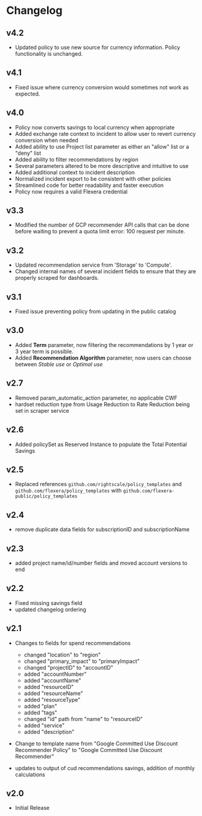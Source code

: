 # Changelog

## v4.2

- Updated policy to use new source for currency information. Policy functionality is unchanged.

## v4.1

- Fixed issue where currency conversion would sometimes not work as expected.

## v4.0

- Policy now converts savings to local currency when appropriate
- Added exchange rate context to incident to allow user to revert currency conversion when needed
- Added ability to use Project list parameter as either an "allow" list or a "deny" list
- Added ability to filter recommendations by region
- Several parameters altered to be more descriptive and intuitive to use
- Added additional context to incident description
- Normalized incident export to be consistent with other policies
- Streamlined code for better readability and faster execution
- Policy now requires a valid Flexera credential

## v3.3

- Modified the number of GCP recommender API calls that can be done before waiting to prevent a quota limit error: 100 request per minute.

## v3.2

- Updated recommendation service from 'Storage' to 'Compute'.
- Changed internal names of several incident fields to ensure that they are properly scraped for dashboards.

## v3.1

- Fixed issue preventing policy from updating in the public catalog

## v3.0

- Added **Term** parameter, now filtering the recommendations by 1 year or 3 year term is possible.
- Added **Recommendation Algorithm** parameter, now users can choose between *Stable use* or *Optimal use*

## v2.7

- Removed param_automatic_action parameter, no applicable CWF
- hardset reduction type from Usage Reduction to Rate Reduction being set in scraper service

## v2.6

- Added policySet as Reserved Instance to populate the Total Potential Savings

## v2.5

- Replaced references `github.com/rightscale/policy_templates` and `github.com/flexera/policy_templates` with `github.com/flexera-public/policy_templates`

## v2.4

- remove duplicate data fields for subscriptionID and subscriptionName

## v2.3

- added project name/id/number fields and moved account versions to end

## v2.2

- Fixed missing savings field
- updated changelog ordering

## v2.1

- Changes to fields for spend recommendations
  - changed "location" to "region"
  - changed "primary_impact" to "primaryImpact"
  - changed "projectID" to "accountID"
  - added "accountNumber"
  - added "accountName"
  - added "resourceID"
  - added "resourceName"
  - added "resourceType"
  - added "plan"
  - added "tags"
  - changed "id" path from "name" to "resourceID"
  - added "service"
  - added "description"

- Change to template name from "Google Committed Use Discount Recommender Policy" to "Google Committed Use Discount Recommender"

- updates to output of cud recommendations savings, addition of monthly calculations

## v2.0

- Initial Release

